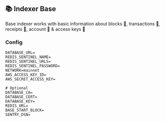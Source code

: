 ## 📚 Indexer Base

Base indexer works with basic information about blocks 🧱, transactions 💸, receipts 🧾, account 👤 & access keys 🔑

### Config

```
DATABASE_URL=
REDIS_SENTINEL_NAME=
REDIS_SENTINEL_URLS=
REDIS_SENTINEL_PASSWORD=
NETWORK=mainnet
AWS_ACCESS_KEY_ID=
AWS_SECRET_ACCESS_KEY=

# Optional
DATABASE_CA=
DATABASE_CERT=
DATABASE_KEY=
REDIS_URL=
BASE_START_BLOCK=
SENTRY_DSN=
```
